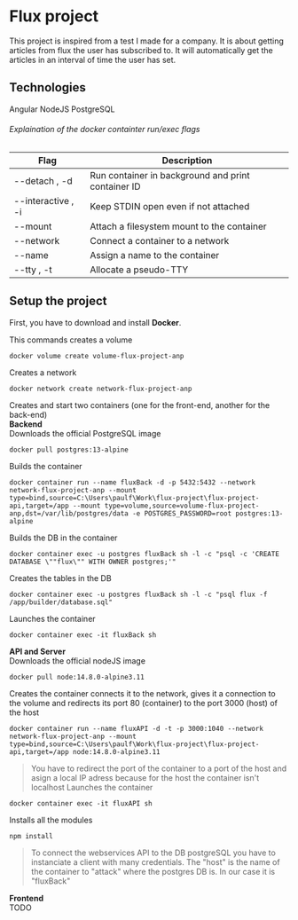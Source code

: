 # Flux project

This project is inspired from a test I made for a company.
It is about getting articles from flux the user has subscribed to. It will automatically get the articles in an interval of time the user has set.


## Technologies
Angular
NodeJS
PostgreSQL

###### Explaination of the *docker containter run/exec* flags

Flag | Description
------------ | -------------
--detach , -d | Run container in background and print container ID
--interactive , -i | Keep STDIN open even if not attached
--mount | Attach a filesystem mount to the container
--network | Connect a container to a network
--name | Assign a name to the container
--tty , -t | Allocate a pseudo-TTY

## Setup the project
First, you have to download and install **Docker**.

This commands creates a volume
```
docker volume create volume-flux-project-anp
```
Creates a network
```
docker network create network-flux-project-anp
```

Creates and start two containers (one for the front-end, another for the back-end)<br>
**Backend**<br>
Downloads the official PostgreSQL image
```
docker pull postgres:13-alpine
```
Builds the container
```
docker container run --name fluxBack -d -p 5432:5432 --network network-flux-project-anp --mount type=bind,source=C:\Users\paulf\Work\flux-project\flux-project-api,target=/app --mount type=volume,source=volume-flux-project-anp,dst=/var/lib/postgres/data -e POSTGRES_PASSWORD=root postgres:13-alpine
```
Builds the DB in the container
```
docker container exec -u postgres fluxBack sh -l -c "psql -c 'CREATE DATABASE \""flux\"" WITH OWNER postgres;'"
```
Creates the tables in the DB
```
docker container exec -u postgres fluxBack sh -l -c "psql flux -f /app/builder/database.sql"
```
Launches the container
```
docker container exec -it fluxBack sh
```

**API and Server**<br>
Downloads the official nodeJS image
```
docker pull node:14.8.0-alpine3.11
```
Creates the container connects it to the network, gives it a connection to the volume and redirects its port 80 (container) to the port 3000 (host) of the host 
```
docker container run --name fluxAPI -d -t -p 3000:1040 --network network-flux-project-anp --mount type=bind,source=C:\Users\paulf\Work\flux-project\flux-project-api,target=/app node:14.8.0-alpine3.11
```
> You have to redirect the port of the container to a port of the host and asign a local IP adress because for the host the container isn't localhost
Launches the container
```
docker container exec -it fluxAPI sh
```

Installs all the modules
```
npm install
```

> To connect the webservices API to the DB postgreSQL you have to instanciate a client with many credentials. The "host" is the name of the container to "attack" where the postgres DB is. In our case it is "fluxBack"

**Frontend**<br>
TODO
